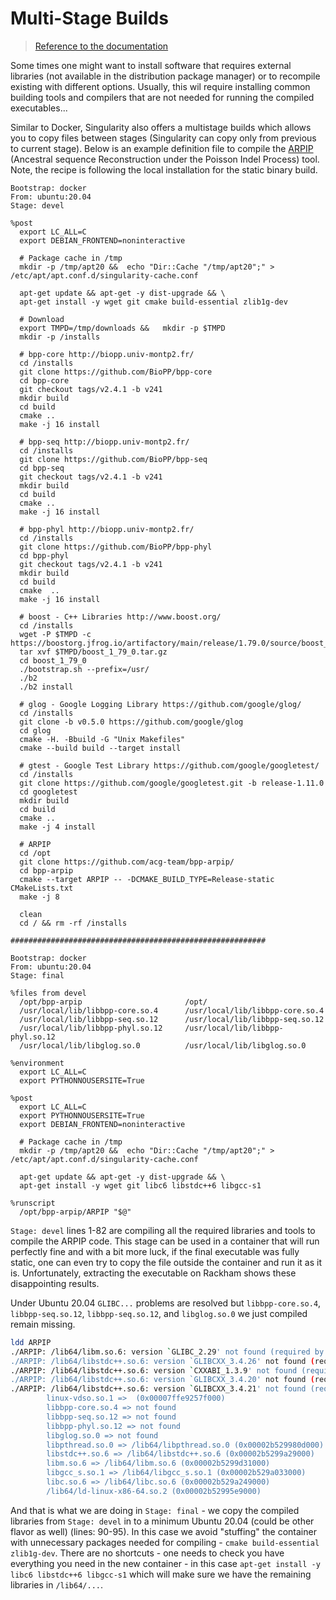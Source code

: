 # Multi-Stage Builds
> [Reference to the documentation](https://docs.sylabs.io/guides/latest/user-guide/definition_files.html#multi-stage-builds)

Some times one might want to install software that requires external libraries (not available in the distribution package manager)  or to recompile existing with different options. Usually, this wil require installing common building tools and compilers that are not needed for running the compiled executables... 

Similar to Docker, Singularity also offers a multistage builds which allows you to copy files between stages (Singularity can copy only from previous to current stage). Below is an  example definition file to compile the [ARPIP](https://acg-team.github.io/bpp-arpip/) (Ancestral sequence Reconstruction under the Poisson Indel Process) tool. Note, the recipe is following the local installation for the static binary build. 

```singularity linenums="1"
Bootstrap: docker
From: ubuntu:20.04
Stage: devel

%post
  export LC_ALL=C
  export DEBIAN_FRONTEND=noninteractive

  # Package cache in /tmp
  mkdir -p /tmp/apt20 &&  echo "Dir::Cache "/tmp/apt20";" > /etc/apt/apt.conf.d/singularity-cache.conf

  apt-get update && apt-get -y dist-upgrade && \
  apt-get install -y wget git cmake build-essential zlib1g-dev

  # Download
  export TMPD=/tmp/downloads &&   mkdir -p $TMPD
  mkdir -p /installs 

  # bpp-core http://biopp.univ-montp2.fr/
  cd /installs
  git clone https://github.com/BioPP/bpp-core
  cd bpp-core
  git checkout tags/v2.4.1 -b v241
  mkdir build 
  cd build
  cmake ..
  make -j 16 install

  # bpp-seq http://biopp.univ-montp2.fr/
  cd /installs
  git clone https://github.com/BioPP/bpp-seq
  cd bpp-seq
  git checkout tags/v2.4.1 -b v241
  mkdir build
  cd build
  cmake ..
  make -j 16 install

  # bpp-phyl http://biopp.univ-montp2.fr/
  cd /installs
  git clone https://github.com/BioPP/bpp-phyl
  cd bpp-phyl
  git checkout tags/v2.4.1 -b v241
  mkdir build
  cd build
  cmake  ..
  make -j 16 install

  # boost - C++ Libraries http://www.boost.org/
  cd /installs
  wget -P $TMPD -c https://boostorg.jfrog.io/artifactory/main/release/1.79.0/source/boost_1_79_0.tar.gz 
  tar xvf $TMPD/boost_1_79_0.tar.gz
  cd boost_1_79_0
  ./bootstrap.sh --prefix=/usr/
  ./b2 
  ./b2 install 

  # glog - Google Logging Library https://github.com/google/glog/
  cd /installs
  git clone -b v0.5.0 https://github.com/google/glog
  cd glog
  cmake -H. -Bbuild -G "Unix Makefiles"
  cmake --build build --target install

  # gtest - Google Test Library https://github.com/google/googletest/
  cd /installs
  git clone https://github.com/google/googletest.git -b release-1.11.0
  cd googletest
  mkdir build
  cd build
  cmake ..
  make -j 4 install

  # ARPIP
  cd /opt
  git clone https://github.com/acg-team/bpp-arpip/
  cd bpp-arpip
  cmake --target ARPIP -- -DCMAKE_BUILD_TYPE=Release-static CMakeLists.txt
  make -j 8 
 
  clean 
  cd / && rm -rf /installs

#########################################################

Bootstrap: docker
From: ubuntu:20.04
Stage: final

%files from devel
  /opt/bpp-arpip                       /opt/
  /usr/local/lib/libbpp-core.so.4      /usr/local/lib/libbpp-core.so.4  
  /usr/local/lib/libbpp-seq.so.12      /usr/local/lib/libbpp-seq.so.12
  /usr/local/lib/libbpp-phyl.so.12     /usr/local/lib/libbpp-phyl.so.12
  /usr/local/lib/libglog.so.0          /usr/local/lib/libglog.so.0

%environment
  export LC_ALL=C
  export PYTHONNOUSERSITE=True

%post
  export LC_ALL=C
  export PYTHONNOUSERSITE=True
  export DEBIAN_FRONTEND=noninteractive

  # Package cache in /tmp
  mkdir -p /tmp/apt20 &&  echo "Dir::Cache "/tmp/apt20";" > /etc/apt/apt.conf.d/singularity-cache.conf

  apt-get update && apt-get -y dist-upgrade && \
  apt-get install -y wget git libc6 libstdc++6 libgcc-s1 
  
%runscript
  /opt/bpp-arpip/ARPIP "$@"
```

`Stage: devel` lines 1-82 are compiling all the required libraries and tools to compile the ARPIP code. This stage can be used in a container that will run perfectly fine and with a bit more luck, if the final executable was fully static, one can even try to copy the file outside the container and run it as it is. Unfortunately, extracting the executable on Rackham shows these disappointing results. 

Under Ubuntu 20.04 `GLIBC...` problems are resolved but `libbpp-core.so.4`, `libbpp-seq.so.12`, `libbpp-seq.so.12`, and `libglog.so.0` we just compiled remain missing.

```bash
ldd ARPIP 
./ARPIP: /lib64/libm.so.6: version `GLIBC_2.29' not found (required by ./ARPIP)
./ARPIP: /lib64/libstdc++.so.6: version `GLIBCXX_3.4.26' not found (required by ./ARPIP)
./ARPIP: /lib64/libstdc++.so.6: version `CXXABI_1.3.9' not found (required by ./ARPIP)
./ARPIP: /lib64/libstdc++.so.6: version `GLIBCXX_3.4.20' not found (required by ./ARPIP)
./ARPIP: /lib64/libstdc++.so.6: version `GLIBCXX_3.4.21' not found (required by ./ARPIP)
        linux-vdso.so.1 =>  (0x00007ffe9257f000)
        libbpp-core.so.4 => not found
        libbpp-seq.so.12 => not found
        libbpp-phyl.so.12 => not found
        libglog.so.0 => not found
        libpthread.so.0 => /lib64/libpthread.so.0 (0x00002b529980d000)
        libstdc++.so.6 => /lib64/libstdc++.so.6 (0x00002b5299a29000)
        libm.so.6 => /lib64/libm.so.6 (0x00002b5299d31000)
        libgcc_s.so.1 => /lib64/libgcc_s.so.1 (0x00002b529a033000)
        libc.so.6 => /lib64/libc.so.6 (0x00002b529a249000)
        /lib64/ld-linux-x86-64.so.2 (0x00002b52995e9000)
```
And that is what we are doing in `Stage: final` - we copy the compiled libraries from `Stage: devel` in to a minimum Ubuntu 20.04 (could be other flavor as well) (lines: 90-95). In this case we avoid "stuffing" the container with unnecessary packages needed for compiling - `cmake build-essential zlib1g-dev`. There are no shortcuts - one needs to check you have everything you need in the new container - in this case `apt-get install -y libc6 libstdc++6 libgcc-s1` which will make sure we have the remaining libraries in `/lib64/...`.